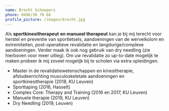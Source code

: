 ```yaml
---
name: Brecht Scheepers
phone: 0496/30 70 66
profile_picture: /images/brecht.jpg
---
```

Als **sportkinesitherapeut** **en manueel therapeut** kan je bij mij terecht voor herstel en preventie van sportletsels, aandoeningen van de wervelkolom en extremiteiten, post-operatieve revalidatie en langdurige/complexe aandoeningen. Verder maak ik ook nog gebruik van dry needling (zie hierboven voor meer uitleg). Om uw revalidatie zo up-to-date mogelijk te maken probeer ik mij zoveel mogelijk bij te scholen via extra opleidingen.

* Master in de revalidatiewetenschappen en kinesitherapie, afstudeerrichting musculoskeletale aandoeningen en sportkinesitherapie (2018, KU Leuven)
* Sporttaping (2016, Hasselt)
* Complex Core: Therapy and Training (2016 en 2017, KU Leuven)
* Manuele therapie (2019, KU Leuven)
* Dry Needling (2019, Leuven)
